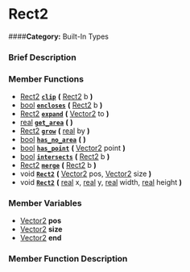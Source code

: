 #  Rect2  
####**Category:** Built-In Types

###  Brief Description  


###  Member Functions 
  * [Rect2](class_rect2)  **[`clip`](#clip)**  **(** [Rect2](class_rect2) b  **)**
  * [bool](class_bool)  **[`encloses`](#encloses)**  **(** [Rect2](class_rect2) b  **)**
  * [Rect2](class_rect2)  **[`expand`](#expand)**  **(** [Vector2](class_vector2) to  **)**
  * [real](class_real)  **[`get_area`](#get_area)**  **(** **)**
  * [Rect2](class_rect2)  **[`grow`](#grow)**  **(** [real](class_real) by  **)**
  * [bool](class_bool)  **[`has_no_area`](#has_no_area)**  **(** **)**
  * [bool](class_bool)  **[`has_point`](#has_point)**  **(** [Vector2](class_vector2) point  **)**
  * [bool](class_bool)  **[`intersects`](#intersects)**  **(** [Rect2](class_rect2) b  **)**
  * [Rect2](class_rect2)  **[`merge`](#merge)**  **(** [Rect2](class_rect2) b  **)**
  * void  **[`Rect2`](#Rect2)**  **(** [Vector2](class_vector2) pos, [Vector2](class_vector2) size  **)**
  * void  **[`Rect2`](#Rect2)**  **(** [real](class_real) x, [real](class_real) y, [real](class_real) width, [real](class_real) height  **)**

###  Member Variables  
  * [Vector2](class_vector2) **pos**
  * [Vector2](class_vector2) **size**
  * [Vector2](class_vector2) **end**

###  Member Function Description  

